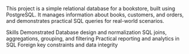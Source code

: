 This project is a simple relational database for a bookstore, built using PostgreSQL. It manages information about books, customers, and orders, and demonstrates practical SQL queries for real-world scenarios.

Skills Demonstrated
Database design and normalization
SQL joins, aggregations, grouping, and filtering
Practical reporting and analytics in SQL
Foreign key constraints and data integrity
